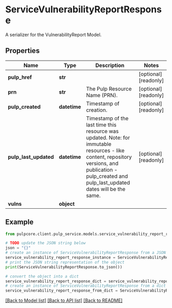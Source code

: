 # ServiceVulnerabilityReportResponse

A serializer for the VulnerabilityReport Model.

## Properties

Name | Type | Description | Notes
------------ | ------------- | ------------- | -------------
**pulp_href** | **str** |  | [optional] [readonly] 
**prn** | **str** | The Pulp Resource Name (PRN). | [optional] [readonly] 
**pulp_created** | **datetime** | Timestamp of creation. | [optional] [readonly] 
**pulp_last_updated** | **datetime** | Timestamp of the last time this resource was updated. Note: for immutable resources - like content, repository versions, and publication - pulp_created and pulp_last_updated dates will be the same. | [optional] [readonly] 
**vulns** | **object** |  | 

## Example

```python
from pulpcore.client.pulp_service.models.service_vulnerability_report_response import ServiceVulnerabilityReportResponse

# TODO update the JSON string below
json = "{}"
# create an instance of ServiceVulnerabilityReportResponse from a JSON string
service_vulnerability_report_response_instance = ServiceVulnerabilityReportResponse.from_json(json)
# print the JSON string representation of the object
print(ServiceVulnerabilityReportResponse.to_json())

# convert the object into a dict
service_vulnerability_report_response_dict = service_vulnerability_report_response_instance.to_dict()
# create an instance of ServiceVulnerabilityReportResponse from a dict
service_vulnerability_report_response_from_dict = ServiceVulnerabilityReportResponse.from_dict(service_vulnerability_report_response_dict)
```
[[Back to Model list]](../README.md#documentation-for-models) [[Back to API list]](../README.md#documentation-for-api-endpoints) [[Back to README]](../README.md)


